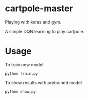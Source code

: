 # cartpole-master
Playing with keras and gym.

A simple DQN learning to play cartpole.

# Usage
To train new model

```python train.py```

To show results with pretrained model

```python show.py```
